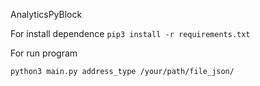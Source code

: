 AnalyticsPyBlock


For install dependence
``
pip3 install -r requirements.txt
``

For run program

```
python3 main.py address_type /your/path/file_json/
```